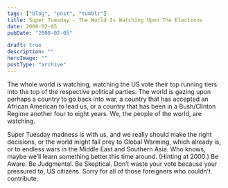 ```yaml
---
tags: ["blog", "post", "tumblr"]
title: Super Tuesday - The World Is Watching Upon The Elections
date: 2008-02-05
pubDate: "2008-02-05"

draft: true
description: ""
heroImage: ""
postType: "archive"
---
```


The whole world is watching, watching the US vote their top running tiers into the top of the respective political parties. The world is gazing upon perhaps a country to go back into war, a country that has accepted an African American to lead us, or a country that has been in a Bush/Clinton Regime another four to eight years. We, the people of the world, are watching.

Super Tuesday madness is with us, and we really should make the right decisions, or the world might fall prey to Global Warming, which already is, or to endless wars in the Middle East and Southern Asia. Who knows, maybe we’ll learn something better this time around. (Hinting at 2000.) Be Aware. Be Judgmental. Be Skeptical. Don’t waste your vote because your pressured to, US citizens. Sorry for all of those foreigners who couldn’t contribute.
